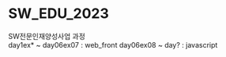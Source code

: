 # SW_EDU_2023
SW전문인재양성사업 과정<br/>
  day1ex*   ~ day06ex07 : web_front
  day06ex08 ~ day? : javascript
